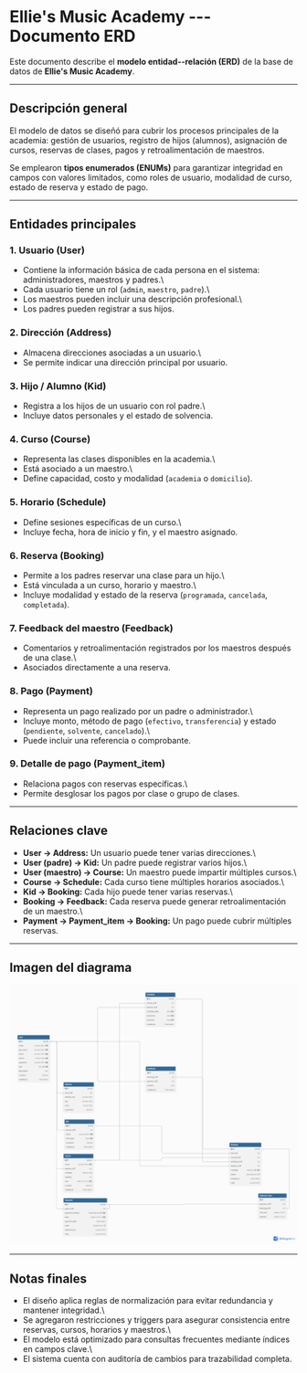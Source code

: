 # Ellie's Music Academy --- Documento ERD

Este documento describe el **modelo entidad--relación (ERD)** de la base
de datos de **Ellie's Music Academy**.

------------------------------------------------------------------------

## Descripción general

El modelo de datos se diseñó para cubrir los procesos principales de la
academia: gestión de usuarios, registro de hijos (alumnos), asignación
de cursos, reservas de clases, pagos y retroalimentación de maestros.

Se emplearon **tipos enumerados (ENUMs)** para garantizar integridad en
campos con valores limitados, como roles de usuario, modalidad de curso,
estado de reserva y estado de pago.

------------------------------------------------------------------------

## Entidades principales

### 1. Usuario (User)

-   Contiene la información básica de cada persona en el sistema:
    administradores, maestros y padres.\
-   Cada usuario tiene un rol (`admin`, `maestro`, `padre`).\
-   Los maestros pueden incluir una descripción profesional.\
-   Los padres pueden registrar a sus hijos.

### 2. Dirección (Address)

-   Almacena direcciones asociadas a un usuario.\
-   Se permite indicar una dirección principal por usuario.

### 3. Hijo / Alumno (Kid)

-   Registra a los hijos de un usuario con rol padre.\
-   Incluye datos personales y el estado de solvencia.

### 4. Curso (Course)

-   Representa las clases disponibles en la academia.\
-   Está asociado a un maestro.\
-   Define capacidad, costo y modalidad (`academia` o `domicilio`).

### 5. Horario (Schedule)

-   Define sesiones específicas de un curso.\
-   Incluye fecha, hora de inicio y fin, y el maestro asignado.

### 6. Reserva (Booking)

-   Permite a los padres reservar una clase para un hijo.\
-   Está vinculada a un curso, horario y maestro.\
-   Incluye modalidad y estado de la reserva (`programada`, `cancelada`,
    `completada`).

### 7. Feedback del maestro (Feedback)

-   Comentarios y retroalimentación registrados por los maestros después
    de una clase.\
-   Asociados directamente a una reserva.

### 8. Pago (Payment)

-   Representa un pago realizado por un padre o administrador.\
-   Incluye monto, método de pago (`efectivo`, `transferencia`) y estado
    (`pendiente`, `solvente`, `cancelado`).\
-   Puede incluir una referencia o comprobante.

### 9. Detalle de pago (Payment_item)

-   Relaciona pagos con reservas específicas.\
-   Permite desglosar los pagos por clase o grupo de clases.

------------------------------------------------------------------------

## Relaciones clave

-   **User → Address:** Un usuario puede tener varias direcciones.\
-   **User (padre) → Kid:** Un padre puede registrar varios hijos.\
-   **User (maestro) → Course:** Un maestro puede impartir múltiples
    cursos.\
-   **Course → Schedule:** Cada curso tiene múltiples horarios
    asociados.\
-   **Kid → Booking:** Cada hijo puede tener varias reservas.\
-   **Booking → Feedback:** Cada reserva puede generar retroalimentación
    de un maestro.\
-   **Payment → Payment_item → Booking:** Un pago puede cubrir múltiples
    reservas.

------------------------------------------------------------------------

## Imagen del diagrama

![alt text](EMA-DB.png)

------------------------------------------------------------------------

## Notas finales

-   El diseño aplica reglas de normalización para evitar redundancia y
    mantener integridad.\
-   Se agregaron restricciones y triggers para asegurar consistencia
    entre reservas, cursos, horarios y maestros.\
-   El modelo está optimizado para consultas frecuentes mediante índices
    en campos clave.\
-   El sistema cuenta con auditoría de cambios para trazabilidad
    completa.
